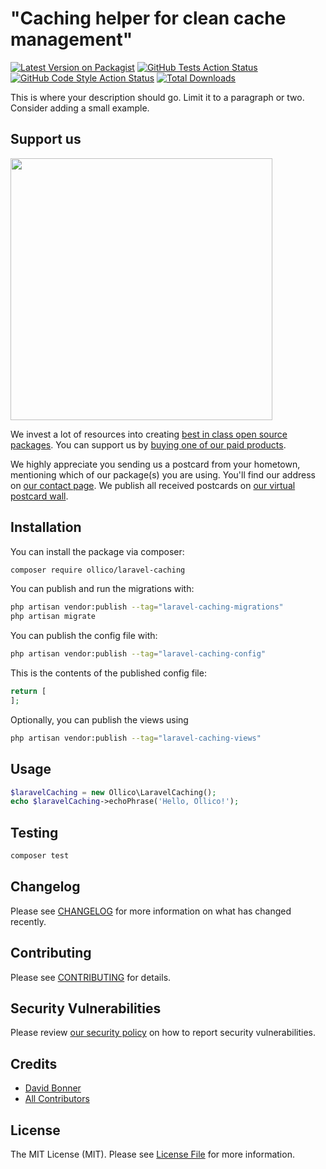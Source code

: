 # "Caching helper for clean cache management"

[![Latest Version on Packagist](https://img.shields.io/packagist/v/ollico/laravel-caching.svg?style=flat-square)](https://packagist.org/packages/ollico/laravel-caching)
[![GitHub Tests Action Status](https://img.shields.io/github/workflow/status/ollico/laravel-caching/run-tests?label=tests)](https://github.com/ollico/laravel-caching/actions?query=workflow%3Arun-tests+branch%3Amain)
[![GitHub Code Style Action Status](https://img.shields.io/github/workflow/status/ollico/laravel-caching/Fix%20PHP%20code%20style%20issues?label=code%20style)](https://github.com/ollico/laravel-caching/actions?query=workflow%3A"Fix+PHP+code+style+issues"+branch%3Amain)
[![Total Downloads](https://img.shields.io/packagist/dt/ollico/laravel-caching.svg?style=flat-square)](https://packagist.org/packages/ollico/laravel-caching)

This is where your description should go. Limit it to a paragraph or two. Consider adding a small example.

## Support us

[<img src="https://github-ads.s3.eu-central-1.amazonaws.com/laravel-caching.jpg?t=1" width="419px" />](https://spatie.be/github-ad-click/laravel-caching)

We invest a lot of resources into creating [best in class open source packages](https://spatie.be/open-source). You can support us by [buying one of our paid products](https://spatie.be/open-source/support-us).

We highly appreciate you sending us a postcard from your hometown, mentioning which of our package(s) you are using. You'll find our address on [our contact page](https://spatie.be/about-us). We publish all received postcards on [our virtual postcard wall](https://spatie.be/open-source/postcards).

## Installation

You can install the package via composer:

```bash
composer require ollico/laravel-caching
```

You can publish and run the migrations with:

```bash
php artisan vendor:publish --tag="laravel-caching-migrations"
php artisan migrate
```

You can publish the config file with:

```bash
php artisan vendor:publish --tag="laravel-caching-config"
```

This is the contents of the published config file:

```php
return [
];
```

Optionally, you can publish the views using

```bash
php artisan vendor:publish --tag="laravel-caching-views"
```

## Usage

```php
$laravelCaching = new Ollico\LaravelCaching();
echo $laravelCaching->echoPhrase('Hello, Ollico!');
```

## Testing

```bash
composer test
```

## Changelog

Please see [CHANGELOG](CHANGELOG.md) for more information on what has changed recently.

## Contributing

Please see [CONTRIBUTING](CONTRIBUTING.md) for details.

## Security Vulnerabilities

Please review [our security policy](../../security/policy) on how to report security vulnerabilities.

## Credits

- [David Bonner](https://github.com/davidianbonner)
- [All Contributors](../../contributors)

## License

The MIT License (MIT). Please see [License File](LICENSE.md) for more information.

